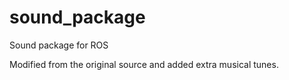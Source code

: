 # sound_package
Sound package for ROS

Modified from the original source and added extra musical tunes.
